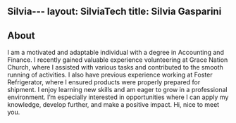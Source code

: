 Silvia---
layout: SilviaTech
title: Silvia Gasparini
---

## About
I am a motivated and adaptable individual with a degree in Accounting and Finance. I recently gained valuable experience volunteering at Grace Nation Church, where I assisted with various tasks and contributed to the smooth running of activities. I also have previous experience working at Foster Refrigerator, where I ensured products were properly prepared for shipment. I enjoy learning new skills and am eager to grow in a professional environment. I’m especially interested in opportunities where I can apply my knowledge, develop further, and make a positive impact.
Hi, nice to meet you.
